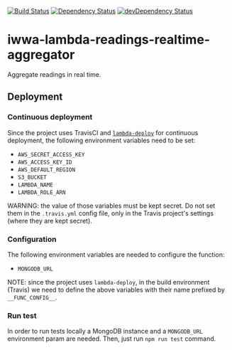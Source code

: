 [![Build Status](https://travis-ci.org/innowatio/iwwa-lambda-readings-realtime-aggregator.svg?branch=master)](https://travis-ci.org/innowatio/iwwa-lambda-readings-realtime-aggregator)
[![Dependency Status](https://david-dm.org/innowatio/iwwa-lambda-readings-realtime-aggregator.svg)](https://david-dm.org/innowatio/iwwa-lambda-readings-realtime-aggregator)
[![devDependency Status](https://david-dm.org/innowatio/iwwa-lambda-readings-realtime-aggregator/dev-status.svg)](https://david-dm.org/innowatio/iwwa-lambda-readings-realtime-aggregator#info=devDependencies)

# iwwa-lambda-readings-realtime-aggregator

Aggregate readings in real time.

## Deployment

### Continuous deployment

Since the project uses TravisCI and
[`lambda-deploy`](https://github.com/innowatio/lambda-deploy/) for continuous
deployment, the following environment variables need to be set:

- `AWS_SECRET_ACCESS_KEY`
- `AWS_ACCESS_KEY_ID`
- `AWS_DEFAULT_REGION`
- `S3_BUCKET`
- `LAMBDA_NAME`
- `LAMBDA_ROLE_ARN`

WARNING: the value of those variables must be kept secret. Do not set them in
the `.travis.yml` config file, only in the Travis project's settings (where they
are kept secret).

### Configuration

The following environment variables are needed to configure the function:

- `MONGODB_URL`

NOTE: since the project uses `lambda-deploy`, in the build environment (Travis)
we need to define the above variables with their name prefixed by
`__FUNC_CONFIG__`.

### Run test

In order to run tests locally a MongoDB instance and a `MONGODB_URL` environment
param are needed.
Then, just run `npm run test` command.
